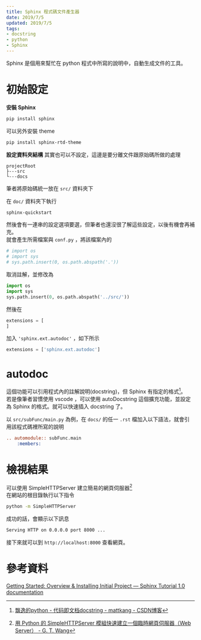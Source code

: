 ```yaml
---
title: Sphinx 程式碼文件產生器
date: 2019/7/5
updated: 2019/7/5
tags: 
- docstring
- python
- Sphinx
---
```

Sphinx 是個用來幫忙在 python 程式中所寫的說明中，自動生成文件的工具。
<!--more-->
# 初始設定
**安裝 Sphinx**
```bash
pip install sphinx
```

可以另外安裝 theme
```bash
pip install sphinx-rtd-theme
```

**設定資料夾結構**
其實也可以不設定，這邊是要分離文件跟原始碼所做的處理
```
projectRoot
├---src
└---docs
```
筆者將原始碼統一放在 `src/` 資料夾下

在 `doc/` 資料夾下執行
```bash
sphinx-quickstart
```
然後會有一連串的設定選項要選，但筆者也還沒很了解這些設定，以後有機會再補充。  
就會產生所需檔案與 `conf.py` ，將該檔案內的
```python
# import os
# import sys
# sys.path.insert(0, os.path.abspath('.'))
```
取消註解，並修改為
```python
import os
import sys
sys.path.insert(0, os.path.abspath('../src/'))
```
然後在
```python
extensions = [
]
```
加入 `'sphinx.ext.autodoc'` ，如下所示
```python
extensions = ['sphinx.ext.autodoc']
```
# autodoc
這個功能可以引用程式內的註解說明(docstring)，但 Sphinx 有指定的格式[^1]。  
若是像筆者習慣使用 vscode ，可以使用 autoDocstring 這個擴充功能，並設定為 Sphinx 的格式。就可以快速插入 docstring 了。

以 `src/subFunc/main.py` 為例，在 `docs/` 的任一 `.rst` 檔加入以下語法，就會引用該程式碼裡所寫的說明
```rst
.. automodule:: subFunc.main
	:members:
```
# 檢視結果
可以使用 SimpleHTTPServer 建立簡易的網頁伺服器[^2]  
在網站的根目錄執行以下指令
```bash
python -m SimpleHTTPServer
```

成功的話，會顯示以下訊息
```bash
Serving HTTP on 0.0.0.0 port 8000 ...
```

接下來就可以到 `http://localhost:8000` 查看網頁。

# 參考資料
[Getting Started: Overview & Installing Initial Project — Sphinx Tutorial 1.0 documentation](https://sphinx-tutorial.readthedocs.io/start/)

[^1]:[飘逸的python - 代码即文档docstring - mattkang - CSDN博客](https://blog.csdn.net/handsomekang/article/details/46830083)

[^2]:[用 Python 的 SimpleHTTPServer 模組快速建立一個臨時網頁伺服器（Web Server） - G. T. Wang](https://blog.gtwang.org/web-development/python-simplehttpserver-web-server/)

<!--stackedit_data:
eyJoaXN0b3J5IjpbMTA4Mjg0MzU0MV19
-->